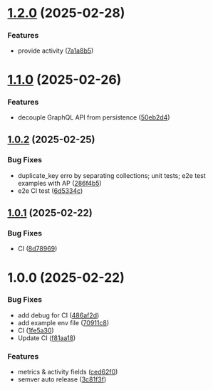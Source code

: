 # [1.2.0](https://github.com/invenira/backend/compare/v1.1.0...v1.2.0) (2025-02-28)


### Features

* provide activity ([7a1a8b5](https://github.com/invenira/backend/commit/7a1a8b53bb7707635dee8f3134358b1122c41adb))

# [1.1.0](https://github.com/invenira/backend/compare/v1.0.2...v1.1.0) (2025-02-26)


### Features

* decouple GraphQL API from persistence ([50eb2d4](https://github.com/invenira/backend/commit/50eb2d4fedffe405370c64e7bc43de5af69a0669))

## [1.0.2](https://github.com/invenira/backend/compare/v1.0.1...v1.0.2) (2025-02-25)


### Bug Fixes

* duplicate_key erro by separating collections; unit tests; e2e test examples with AP ([286f4b5](https://github.com/invenira/backend/commit/286f4b5669580ed09a7cf50ddb4f4874a4aa1d4c))
* e2e CI test ([6d5334c](https://github.com/invenira/backend/commit/6d5334ca1e45b06c315ce1e7a43a74fad6a28871))

## [1.0.1](https://github.com/invenira/backend/compare/v1.0.0...v1.0.1) (2025-02-22)


### Bug Fixes

* CI ([8d78969](https://github.com/invenira/backend/commit/8d789697d2afcf8b3a2c6777b581867331f01648))

# 1.0.0 (2025-02-22)


### Bug Fixes

* add debug for CI ([486af2d](https://github.com/invenira/backend/commit/486af2d9f0713d4f42bc19cee057f96e82014f1e))
* add example env file ([70911c8](https://github.com/invenira/backend/commit/70911c8b8bfa6d8ad9e6381b01904c976346119f))
* CI ([1fe5a30](https://github.com/invenira/backend/commit/1fe5a30369baa8ed50897cee4285237f4b49d37c))
* Update CI ([f81aa18](https://github.com/invenira/backend/commit/f81aa180fc4f69b8e09312c8e792b119abf70b94))


### Features

* metrics & activity fields ([ced62f0](https://github.com/invenira/backend/commit/ced62f0799e95fd991d07b2283f37a0da22525e9))
* semver auto release ([3c81f3f](https://github.com/invenira/backend/commit/3c81f3f2926f60ebdef87bbd871126e620785fcd))
